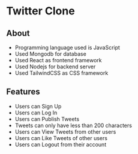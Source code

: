 # Twitter Clone

## About
- Programming language used is JavaScript
- Used Mongodb for database
- Used React as frontend framework
- Used Nodejs for backend server
- Used TailwindCSS as CSS framework

## Features
- Users can Sign Up
- Users can Log In
- Users can Publish Tweets
- Tweets can only have less than 200 characters
- Users can View Tweets from other users
- Users can Like Tweets of other users
- Users can Logout from their account